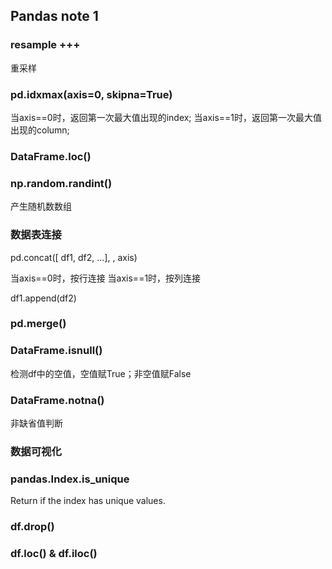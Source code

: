 ## Pandas note 1

### resample +++

重采样

### pd.idxmax(axis=0, skipna=True)

当axis==0时，返回第一次最大值出现的index;
当axis==1时，返回第一次最大值出现的column;

### DataFrame.loc()

### np.random.randint()

产生随机数数组 

### 数据表连接

pd.concat(\[ df1, df2, ...\], , axis)

当axis==0时，按行连接
当axis==1时，按列连接

df1.append(df2)

### pd.merge()

### DataFrame.isnull()

检测df中的空值，空值赋True；非空值赋False

### DataFrame.notna()

非缺省值判断

### 数据可视化

### pandas.Index.is_unique

Return if the index has unique values.

### df.drop()

### df.loc() & df.iloc()



